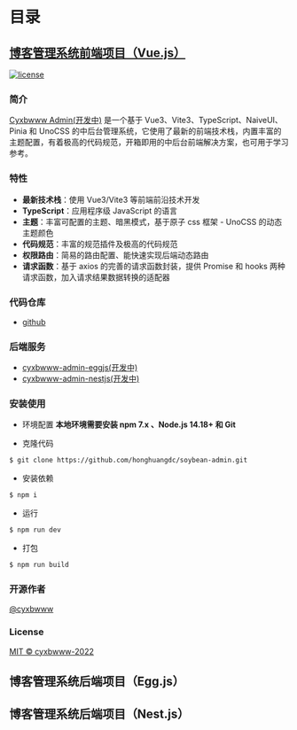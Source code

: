 # 目录
## [博客管理系统前端项目（Vue.js）](/demo/博客管理系统前端项目（Vue）/项目搭建)

[![license](https://img.shields.io/badge/license-MIT-green.svg)](https://github.com/cyxbwww/cyxbwww-admin/blob/main/LICENSE)

### 简介

[Cyxbwww Admin(开发中)](https://github.com/cyxbwww/cyxbwww-admin) 是一个基于 Vue3、Vite3、TypeScript、NaiveUI、Pinia 和 UnoCSS 的中后台管理系统，它使用了最新的前端技术栈，内置丰富的主题配置，有着极高的代码规范，开箱即用的中后台前端解决方案，也可用于学习参考。

### 特性

- **最新技术栈**：使用 Vue3/Vite3 等前端前沿技术开发
- **TypeScript**：应用程序级 JavaScript 的语言
- **主题**：丰富可配置的主题、暗黑模式，基于原子 css 框架 - UnoCSS 的动态主题颜色
- **代码规范**：丰富的规范插件及极高的代码规范
- **权限路由**：简易的路由配置、能快速实现后端动态路由
- **请求函数**：基于 axios 的完善的请求函数封装，提供 Promise 和 hooks 两种请求函数，加入请求结果数据转换的适配器

### 代码仓库

- [github](https://github.com/cyxbwww/cyxbwww-admin)

### 后端服务

- [cyxbwww-admin-eggjs(开发中)](https://github.com/cyxbwww/cyxbwww-admin-eggjs)
- [cyxbwww-admin-nestjs(开发中)](https://github.com/cyxbwww/cyxbwww-admin-nestjs)

### 安装使用

- 环境配置 **本地环境需要安装 npm 7.x 、Node.js 14.18+ 和 Git**

- 克隆代码

``` sh
$ git clone https://github.com/honghuangdc/soybean-admin.git
```

- 安装依赖
``` sh
$ npm i
```

- 运行
``` sh
$ npm run dev
```

- 打包
``` sh
$ npm run build
 ```

### 开源作者

[@cyxbwww](https://github.com/cyxbwww)

### License

[MIT © cyxbwww-2022](https://github.com/cyxbwww/cyxbwww-admin/blob/main/LICENSE)

## 博客管理系统后端项目（Egg.js）

## 博客管理系统后端项目（Nest.js）
